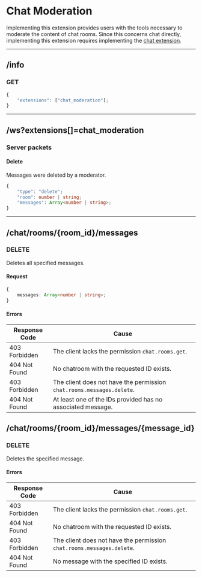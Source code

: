 Chat Moderation
===============
Implementing this extension provides users with the tools necessary to moderate the content of chat rooms.
Since this concerns chat directly, implementing this extension requires implementing the [chat extension](./chat.md).

--------------------------------------------------------------------------------

## /info
### GET
```typescript
{
	"extensions": ["chat_moderation"];
}
```

--------------------------------------------------------------------------------

## /ws?extensions[]=chat_moderation
### Server packets
#### Delete
Messages were deleted by a moderator.
```typescript
{
	"type": "delete";
	"room": number | string;
	"messages": Array<number | string>;
}
```
--------------------------------------------------------------------------------

## /chat/rooms/{room_id}/messages
### DELETE
Deletes all specified messages.
#### Request
```typescript
{
	messages: Array<number | string>;
}
```
#### Errors
| Response Code | Cause                                                                 |
|---------------|-----------------------------------------------------------------------|
| 403 Forbidden | The client lacks the permission `chat.rooms.get`.                     |
| 404 Not Found | No chatroom with the requested ID exists.                             |
| 403 Forbidden | The client does not have the permission `chat.rooms.messages.delete`. |
| 404 Not Found | At least one of the IDs provided has no associated message.           |


## /chat/rooms/{room_id}/messages/{message_id}
### DELETE
Deletes the specified message.
#### Errors
| Response Code | Cause                                                                 |
|---------------|-----------------------------------------------------------------------|
| 403 Forbidden | The client lacks the permission `chat.rooms.get`.                     |
| 404 Not Found | No chatroom with the requested ID exists.                             |
| 403 Forbidden | The client does not have the permission `chat.rooms.messages.delete`. |
| 404 Not Found | No message with the specified ID exists.                              |
